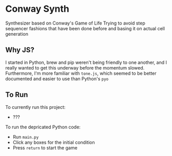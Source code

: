# Conway Synth
Synthesizer based on Conway's Game of Life
Trying to avoid step sequencer fashions that have been done before and basing it on actual cell generation

## Why JS?
I started in Python, brew and pip weren't being friendly to one another, and I really wanted to get this underway before the momentum slowed. Furthermore, I'm more familiar with `tone.js`, which seemed to be better documented and easier to use than Python's `pyo`

## To Run
To currently run this project:
- ???

To run the depricated  Python code:
- Run `main.py`
- Click any boxes for the initial condition
- Press `return` to start the game
